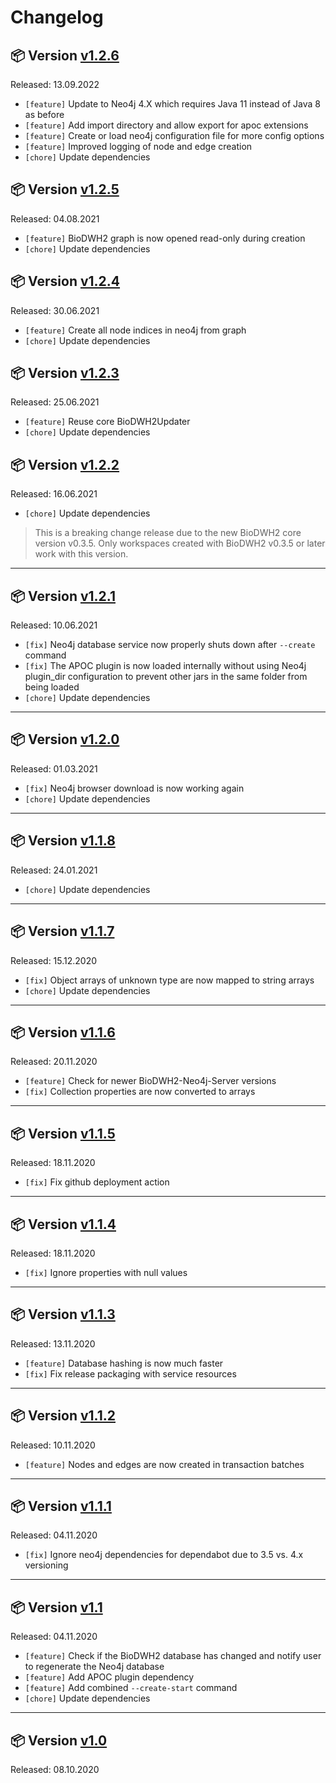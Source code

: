 # Changelog

## 📦 Version [v1.2.6](https://github.com/BioDWH2/BioDWH2-Neo4j-Server/releases/tag/v1.2.6)

Released: 13.09.2022

* ```[feature]``` Update to Neo4j 4.X which requires Java 11 instead of Java 8 as before
* ```[feature]``` Add import directory and allow export for apoc extensions
* ```[feature]``` Create or load neo4j configuration file for more config options
* ```[feature]``` Improved logging of node and edge creation
* ```[chore]``` Update dependencies

## 📦 Version [v1.2.5](https://github.com/BioDWH2/BioDWH2-Neo4j-Server/releases/tag/v1.2.5)

Released: 04.08.2021

 * ```[feature]``` BioDWH2 graph is now opened read-only during creation
 * ```[chore]``` Update dependencies

## 📦 Version [v1.2.4](https://github.com/BioDWH2/BioDWH2-Neo4j-Server/releases/tag/v1.2.4)

Released: 30.06.2021

 * ```[feature]``` Create all node indices in neo4j from graph
 * ```[chore]``` Update dependencies

## 📦 Version [v1.2.3](https://github.com/BioDWH2/BioDWH2-Neo4j-Server/releases/tag/v1.2.3)

Released: 25.06.2021

 * ```[feature]``` Reuse core BioDWH2Updater
 * ```[chore]``` Update dependencies

## 📦 Version [v1.2.2](https://github.com/BioDWH2/BioDWH2-Neo4j-Server/releases/tag/v1.2.2)

Released: 16.06.2021

 * ```[chore]``` Update dependencies

 > This is a breaking change release due to the new BioDWH2 core version v0.3.5. Only workspaces created with BioDWH2 v0.3.5 or later work with this version.

---

## 📦 Version [v1.2.1](https://github.com/BioDWH2/BioDWH2-Neo4j-Server/releases/tag/v1.2.1)

Released: 10.06.2021

 * ```[fix]``` Neo4j database service now properly shuts down after ```--create``` command
 * ```[fix]``` The APOC plugin is now loaded internally without using Neo4j plugin_dir configuration to prevent other jars in the same folder from being loaded
 * ```[chore]``` Update dependencies

---

## 📦 Version [v1.2.0](https://github.com/BioDWH2/BioDWH2-Neo4j-Server/releases/tag/v1.2.0)

Released: 01.03.2021

 * ```[fix]``` Neo4j browser download is now working again
 * ```[chore]``` Update dependencies

---

## 📦 Version [v1.1.8](https://github.com/BioDWH2/BioDWH2-Neo4j-Server/releases/tag/v1.1.8)

Released: 24.01.2021

 * ```[chore]``` Update dependencies

---

## 📦 Version [v1.1.7](https://github.com/BioDWH2/BioDWH2-Neo4j-Server/releases/tag/v1.1.7)

Released: 15.12.2020

 * ```[fix]``` Object arrays of unknown type are now mapped to string arrays
 * ```[chore]``` Update dependencies

---

## 📦 Version [v1.1.6](https://github.com/BioDWH2/BioDWH2-Neo4j-Server/releases/tag/v1.1.6)

Released: 20.11.2020

 * ```[feature]``` Check for newer BioDWH2-Neo4j-Server versions
 * ```[fix]``` Collection properties are now converted to arrays

---

## 📦 Version [v1.1.5](https://github.com/BioDWH2/BioDWH2-Neo4j-Server/releases/tag/v1.1.5)

Released: 18.11.2020

 * ```[fix]``` Fix github deployment action

---

## 📦 Version [v1.1.4](https://github.com/BioDWH2/BioDWH2-Neo4j-Server/releases/tag/v1.1.4)

Released: 18.11.2020

 * ```[fix]``` Ignore properties with null values

---

## 📦 Version [v1.1.3](https://github.com/BioDWH2/BioDWH2-Neo4j-Server/releases/tag/v1.1.3)

Released: 13.11.2020

 * ```[feature]``` Database hashing is now much faster
 * ```[fix]``` Fix release packaging with service resources

---

## 📦 Version [v1.1.2](https://github.com/BioDWH2/BioDWH2-Neo4j-Server/releases/tag/v1.1.2)

Released: 10.11.2020

 * ```[feature]``` Nodes and edges are now created in transaction batches

---

## 📦 Version [v1.1.1](https://github.com/BioDWH2/BioDWH2-Neo4j-Server/releases/tag/v1.1.1)

Released: 04.11.2020

 * ```[fix]``` Ignore neo4j dependencies for dependabot due to 3.5 vs. 4.x versioning

---

## 📦 Version [v1.1](https://github.com/BioDWH2/BioDWH2-Neo4j-Server/releases/tag/v1.1)

Released: 04.11.2020

 * ```[feature]``` Check if the BioDWH2 database has changed and notify user to regenerate the Neo4j database
 * ```[feature]``` Add APOC plugin dependency
 * ```[feature]``` Add combined ```--create-start``` command
 * ```[chore]``` Update dependencies

---

## 📦 Version [v1.0](https://github.com/BioDWH2/BioDWH2-Neo4j-Server/releases/tag/v1.0)

Released: 08.10.2020